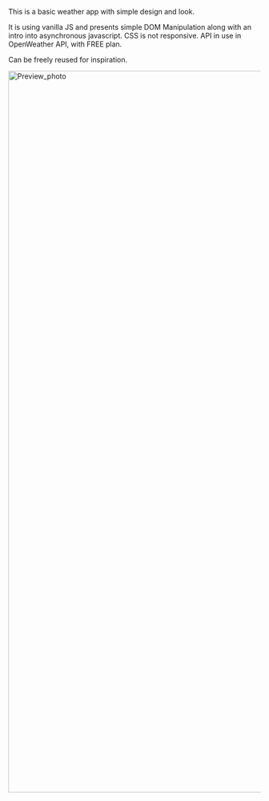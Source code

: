 This is a basic weather app with simple design and look.

It is using vanilla JS and presents simple DOM Manipulation along with an intro into asynchronous javascript. CSS is not responsive. API in use in OpenWeather API, with FREE plan.

Can be freely reused for inspiration.

<img width="1440" alt="Preview_photo" src="https://github.com/NF-7/WeatherApp/assets/101887698/ca1b76a7-a43b-4d61-ae01-e1b46f3e723d">
